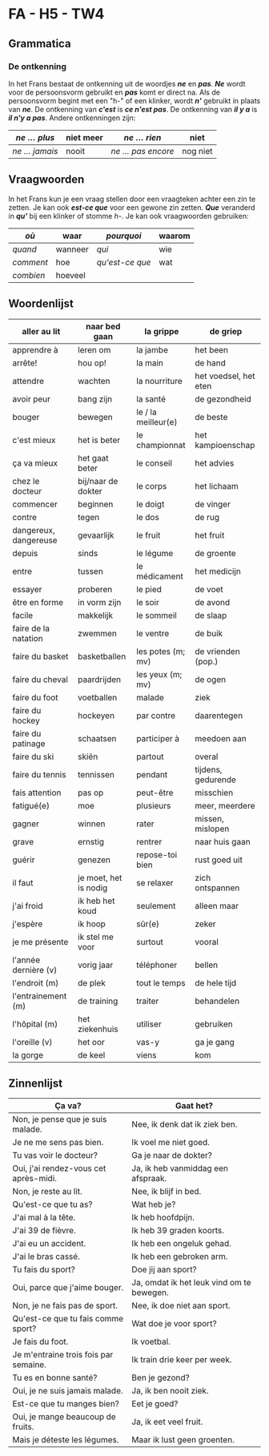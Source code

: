 # FA - H5 - TW4

## Grammatica

### De ontkenning

In het Frans bestaat de ontkenning uit de woordjes ***ne*** en ***pas***. ***Ne*** wordt voor de persoonsvorm gebruikt en ***pas*** komt er direct na. Als de persoonsvorm begint met een "h-" of een klinker, wordt ***n'*** gebruikt in plaats van ***ne***. De ontkenning van ***c'est*** is ***ce n'est pas***. De ontkenning van ***il y a*** is ***il n'y a pas***. Andere ontkenningen zijn:

| *ne … plus*   | niet meer | *ne … rien*       | niet     |
|---------------|-----------|-------------------|----------|
| *ne … jamais* | nooit     | *ne … pas encore* | nog niet |

## Vraagwoorden

In het Frans kun je een vraag stellen door een vraagteken achter een zin te zetten. Je kan ook ***est-ce que*** voor een gewone zin zetten. ***Que*** veranderd in ***qu'*** bij een klinker of stomme *h-*. Je kan ook vraagwoorden gebruiken:

| *où*      | waar    | *pourquoi*      | waarom |
|-----------|---------|-----------------|--------|
| *quand*   | wanneer | *qui*           | wie    |
| *comment* | hoe     | *qu'est-ce que* | wat    |
| *combien* | hoeveel |                 |        |

## Woordenlijst

| aller au lit | naar bed gaan | la grippe | de griep |
|----|----|----|----|
| apprendre à | leren om | la jambe | het been |
| arrête! | hou op! | la main | de hand |
| attendre | wachten | la nourriture | het voedsel, het eten |
| avoir peur | bang zijn | la santé | de gezondheid |
| bouger | bewegen | le / la meilleur(e) | de beste |
| c'est mieux | het is beter | le championnat | het kampioenschap |
| ça va mieux | het gaat beter | le conseil | het advies |
| chez le docteur | bij/naar de dokter | le corps | het lichaam |
| commencer | beginnen | le doigt | de vinger |
| contre | tegen | le dos | de rug |
| dangereux, dangereuse | gevaarlijk | le fruit | het fruit |
| depuis | sinds | le légume | de groente |
| entre | tussen | le médicament | het medicijn |
| essayer | proberen | le pied | de voet |
| être en forme | in vorm zijn | le soir | de avond |
| facile | makkelijk | le sommeil | de slaap |
| faire de la natation | zwemmen | le ventre | de buik |
| faire du basket | basketballen | les potes (m; mv) | de vrienden (pop.) |
| faire du cheval | paardrijden | les yeux (m; mv) | de ogen |
| faire du foot | voetballen | malade | ziek |
| faire du hockey | hockeyen | par contre | daarentegen |
| faire du patinage | schaatsen | participer à | meedoen aan |
| faire du ski | skiën | partout | overal |
| faire du tennis | tennissen | pendant | tijdens, gedurende |
| fais attention | pas op | peut-être | misschien |
| fatigué(e) | moe | plusieurs | meer, meerdere |
| gagner | winnen | rater | missen, mislopen |
| grave | ernstig | rentrer | naar huis gaan |
| guérir | genezen | repose-toi bien | rust goed uit |
| il faut | je moet, het is nodig | se relaxer | zich ontspannen |
| j'ai froid | ik heb het koud | seulement | alleen maar |
| j'espère | ik hoop | sûr(e) | zeker |
| je me présente | ik stel me voor | surtout | vooral |
| l'année dernière (v) | vorig jaar | téléphoner | bellen |
| l'endroit (m) | de plek | tout le temps | de hele tijd |
| l'entrainement (m) | de training | traiter | behandelen |
| l'hôpital (m) | het ziekenhuis | utiliser | gebruiken |
| l'oreille (v) | het oor | vas-y | ga je gang |
| la gorge | de keel | viens | kom |

## Zinnenlijst

| Ça va? | Gaat het? |
|----|----|
| Non, je pense que je suis malade. | Nee, ik denk dat ik ziek ben. |
| Je ne me sens pas bien. | Ik voel me niet goed. |
| Tu vas voir le docteur? | Ga je naar de dokter? |
| Oui, j'ai rendez-vous cet après-midi. | Ja, ik heb vanmiddag een afspraak. |
| Non, je reste au lit. | Nee, ik blijf in bed. |
| Qu'est-ce que tu as? | Wat heb je? |
| J'ai mal à la tête. | Ik heb hoofdpijn. |
| J'ai 39 de fièvre. | Ik heb 39 graden koorts. |
| J'ai eu un accident. | Ik heb een ongeluk gehad. |
| J'ai le bras cassé. | Ik heb een gebroken arm. |
| Tu fais du sport? | Doe jij aan sport? |
| Oui, parce que j'aime bouger. | Ja, omdat ik het leuk vind om te bewegen. |
| Non, je ne fais pas de sport. | Nee, ik doe niet aan sport. |
| Qu'est-ce que tu fais comme sport? | Wat doe je voor sport? |
| Je fais du foot. | Ik voetbal. |
| Je m'entraine trois fois par semaine. | Ik train drie keer per week. |
| Tu es en bonne santé? | Ben je gezond? |
| Oui, je ne suis jamais malade. | Ja, ik ben nooit ziek. |
| Est-ce que tu manges bien? | Eet je goed? |
| Oui, je mange beaucoup de fruits. | Ja, ik eet veel fruit. |
| Mais je déteste les légumes. | Maar ik lust geen groenten. |
